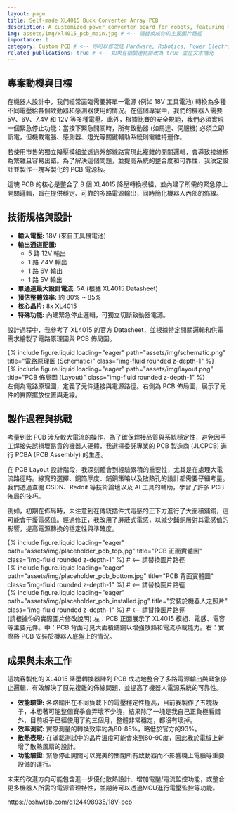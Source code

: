 ```yaml
---
layout: page
title: Self-made XL4015 Buck Converter Array PCB
description: A customized power converter board for robots, featuring multi-output capability and emergency stop logic.
img: assets/img/xl4015_pcb_main.jpg # <-- 請替換成你的主要圖片路徑
importance: 1
category: Custom PCB # <-- 你可以修改成 Hardware, Robotics, Power Electronics 等
related_publications: true # <-- 如果有相關連結請改為 true 並在文末補充
---
```


## 專案動機與目標

在機器人設計中，我們經常面臨需要將單一電源 (例如 18V 工具電池) 轉換為多種不同電壓給各個致動器和感測器使用的情況。在這個專案中，我們的機器人需要 5V、6V、7.4V 和 12V 等多種電壓。此外，根據比賽的安全規範，我們必須實現一個緊急停止功能：當按下緊急開關時，所有致動器 (如馬達、伺服機) 必須立即斷電，但機載電腦、感測器、燈光等關鍵輔助系統則需維持運作。

若使用市售的獨立降壓模組並透過外部線路實現此複雜的開關邏輯，會導致接線極為繁雜且容易出錯。為了解決這個問題，並提高系統的整合度和可靠性，我決定設計並製作一塊客製化的 PCB 電源板。

這塊 PCB 的核心是整合了 8 個 XL4015 降壓轉換模組，並內建了所需的緊急停止開關邏輯，旨在提供穩定、可靠的多路電源輸出，同時簡化機器人內部的佈線。

## 技術規格與設計

* **輸入電壓:** 18V (來自工具機電池)
* **輸出通道配置:**
  * 5 路 12V 輸出
  * 1 路 7.4V 輸出
  * 1 路 6V 輸出
  * 1 路 5V 輸出
* **單通道最大設計電流:** 5A (根據 XL4015 Datasheet)
* **預估整體效率:** 約 80% ~ 85%
* **核心晶片:** 8x XL4015
* **特殊功能:** 內建緊急停止邏輯，可獨立切斷致動器電源。

設計過程中，我參考了 XL4015 的官方 Datasheet，並根據特定開關邏輯和供電需求繪製了電路原理圖與 PCB 佈局圖。

<div class="row justify-content-sm-center">
    <div class="col-sm mt-3 mt-md-0">
        {% include figure.liquid loading="eager" path="assets/img/schematic.png" title="電路原理圖 (Schematic)" class="img-fluid rounded z-depth-1" %}
    </div>
    <div class="col-sm mt-3 mt-md-0">
        {% include figure.liquid loading="eager" path="assets/img/layout.png" title="PCB 佈局圖 (Layout)" class="img-fluid rounded z-depth-1" %}
    </div>
</div>
<div class="caption">
    左側為電路原理圖，定義了元件連接與電源路徑。右側為 PCB 佈局圖，展示了元件的實際擺放位置與走線。
</div>

## 製作過程與挑戰

考量到此 PCB 涉及較大電流的操作，為了確保焊接品質與系統穩定性，避免因手工焊接失誤損壞昂貴的機器人硬體，我選擇委託專業的 PCB 製造商 (JLCPCB) 進行 PCBA (PCB Assembly) 的生產。

在 PCB Layout 設計階段，我深刻體會到經驗累積的重要性，尤其是在處理大電流路徑時。線寬的選擇、銅箔厚度、鋪銅策略以及散熱孔的設計都需要仔細考量。我們透過查閱 CSDN、Reddit 等技術論壇以及 AI 工具的輔助，學習了許多 PCB 佈局的技巧。

例如，初期在佈局時，未注意到在傳統插件式電感的正下方進行了大面積鋪銅，這可能會干擾電感值。經過修正，我改用了屏蔽式電感，以減少鋪銅層對其電感值的影響，提高電源轉換的穩定性與準確度。

<div class="row">
    <div class="col-sm mt-3 mt-md-0">
        {% include figure.liquid loading="eager" path="assets/img/placeholder_pcb_top.jpg" title="PCB 正面實體圖" class="img-fluid rounded z-depth-1" %} # <-- 請替換圖片路徑
    </div>
    <div class="col-sm mt-3 mt-md-0">
        {% include figure.liquid loading="eager" path="assets/img/placeholder_pcb_bottom.jpg" title="PCB 背面實體圖" class="img-fluid rounded z-depth-1" %} # <-- 請替換圖片路徑
    </div>
    <div class="col-sm mt-3 mt-md-0">
        {% include figure.liquid loading="eager" path="assets/img/placeholder_pcb_installed.jpg" title="安裝於機器人之照片" class="img-fluid rounded z-depth-1" %} # <-- 請替換圖片路徑
    </div>
</div>
<div class="caption">
    (請根據你的實際圖片修改說明) 左：PCB 正面展示了 XL4015 模組、電感、電容等主要元件。中：PCB 背面可見大面積鋪銅以增強散熱和電流承載能力。右：實際將 PCB 安裝於機器人底盤上的情況。
</div>

## 成果與未來工作

這塊客製化的 XL4015 降壓轉換器陣列 PCB 成功地整合了多路電源輸出與緊急停止邏輯，有效解決了原先複雜的佈線問題，並提高了機器人電源系統的可靠性。

* **效能驗證:** 各路輸出在不同負載下的電壓穩定性極高，目前我製作了五塊板子，本想著可能整個賽季會弄壞不少塊，結果除了一塊是我自己正負極看錯外，目前板子已經使用了約三個月，整體非常穩定，都沒有壞掉。
* **效率測試:** 實際測量的轉換效率約為80-85%，略低於官方的93%。
* **散熱表現:** 在滿載測試中的晶片溫度可能會來到80-90度，因此我於電板上新增了散熱風扇的設計。
* **功能驗證:** 緊急停止開關可以完美的關閉所有致動器而不影響機上電腦等重要設備的運行。

未來的改進方向可能包含進一步優化散熱設計、增加電壓/電流監控功能，或整合更多機器人所需的電源管理特性，並期待可以透過MCU進行電壓監控等功能。

https://oshwlab.com/q124498935/18V-pcb